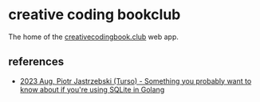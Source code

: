 # creative coding bookclub

The home of the [creativecodingbook.club](https://creativecodingbook.club) web app.

## references

- [2023 Aug, Piotr Jastrzebski (Turso) - Something you probably want to know about if you're using SQLite in Golang](https://turso.tech/blog/something-you-probably-want-to-know-about-if-youre-using-sqlite-in-golang-72547ad625f1)